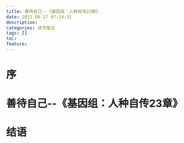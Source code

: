 ```yaml
---
title: 善待自己--《基因组：人种自传23章》
date: 2021-06-17 07:24:31
description: 
categories: 读书笔记
tags: [] 
toc: 
feature: 
---
```


# 序
<!-- more -->

# 善待自己--《基因组：人种自传23章》

# 结语